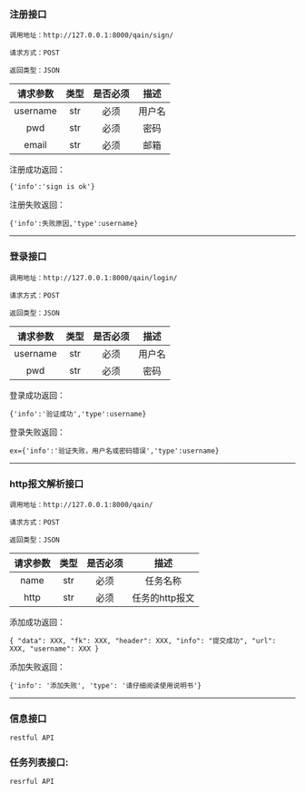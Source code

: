 ###  注册接口
```
调用地址：http://127.0.0.1:8000/qain/sign/

请求方式：POST

返回类型：JSON

```
| 请求参数 | 类型 | 是否必须 | 描述 |
|:----------:|:----------:|:----------:|:----------:|
|   username         |   str   |      必须      |    用户名        |
|      pwd      |      str      |     必须      |      密码      |
|       email     |   str         |      必须      |    邮箱        |

注册成功返回：
```
{'info':'sign is ok'}
```
注册失败返回：
```
{'info':失败原因,'type':username}
```

----------

### 登录接口
```
调用地址：http://127.0.0.1:8000/qain/login/

请求方式：POST

返回类型：JSON
```
| 请求参数 | 类型 | 是否必须 | 描述 |
|:----------:|:----------:|:----------:|:----------:|
|   username         |   str   |      必须      |    用户名        |
|      pwd      |      str      |     必须      |      密码      |

登录成功返回：
```
{'info':'验证成功','type':username}
```
登录失败返回：
```
ex={'info':'验证失败，用户名或密码错误','type':username}
```

----------

### http报文解析接口
```
调用地址：http://127.0.0.1:8000/qain/

请求方式：POST

返回类型：JSON
```
| 请求参数 | 类型 | 是否必须 | 描述 |
|:----------:|:----------:|:----------:|:----------:|
|   name         |   str   |      必须      |    任务名称        |
|      http      |      str      |     必须      |      任务的http报文      |

添加成功返回：
```
{ "data": XXX, "fk": XXX, "header": XXX, "info": "提交成功", "url": XXX, "username": XXX }
```
添加失败返回：
```
{'info': '添加失败', 'type': '请仔细阅读使用说明书'}
```

----------
### 信息接口
```
restful API
```

### 任务列表接口:
```
resrful API
```

